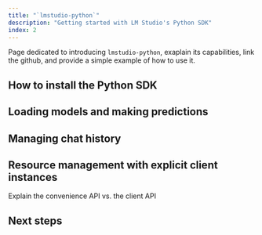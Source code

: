 ```yaml
---
title: "`lmstudio-python`"
description: "Getting started with LM Studio's Python SDK"
index: 2
---
```


Page dedicated to introducing `lmstudio-python`, exaplain its capabilities, link the github, and provide a simple example of how to use it.


## How to install the Python SDK

## Loading models and making predictions

## Managing chat history

## Resource management with explicit client instances

Explain the convenience API vs. the client API

## Next steps



